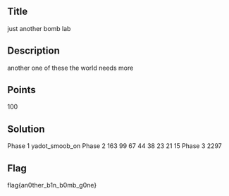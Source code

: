 ## Title
just another bomb lab

## Description
another one of these the world needs more

## Points
100

## Solution
Phase 1 yadot_smoob_on
Phase 2 163 99 67 44 38 23 21 15
Phase 3 2297

## Flag
flag{an0ther_b1n_b0mb_g0ne}
